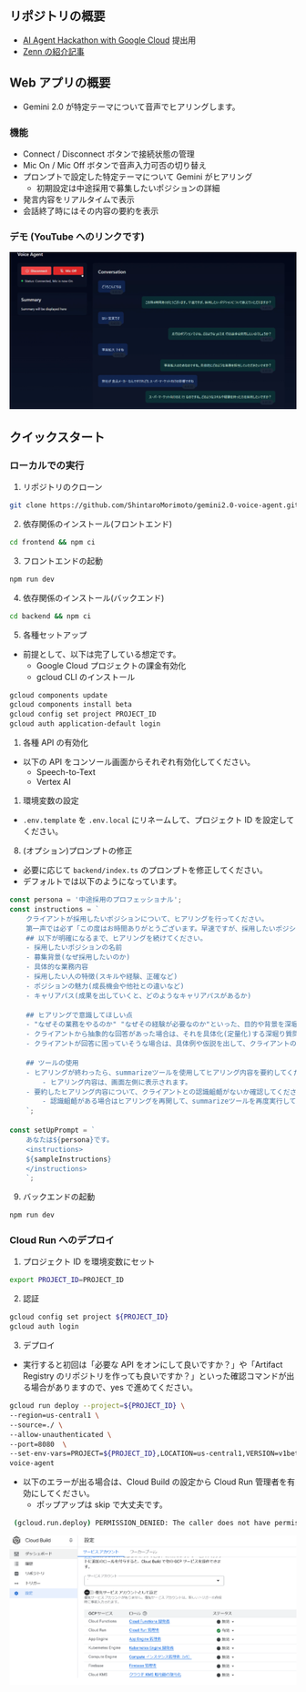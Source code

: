 ## リポジトリの概要

- [AI Agent Hackathon with Google Cloud](https://zenn.dev/hackathons/2024-google-cloud-japan-ai-hackathon) 提出用
- [Zenn の紹介記事](https://zenn.dev/mrmtsntr/articles/3859ec6b61b63b)

## Web アプリの概要

- Gemini 2.0 が特定テーマについて音声でヒアリングします。

### 機能

- Connect / Disconnect ボタンで接続状態の管理
- Mic On / Mic Off ボタンで音声入力可否の切り替え
- プロンプトで設定した特定テーマについて Gemini がヒアリング
  - 初期設定は中途採用で募集したいポジションの詳細
- 発言内容をリアルタイムで表示
- 会話終了時にはその内容の要約を表示

### デモ (YouTube へのリンクです)

[![デモ動画](/thumbnail.png)](https://youtube.com/watch?v=wKNdZgyxNZL4)

## クイックスタート

### ローカルでの実行

1. リポジトリのクローン

```sh
git clone https://github.com/ShintaroMorimoto/gemini2.0-voice-agent.git
```

2. 依存関係のインストール(フロントエンド)

```sh
cd frontend && npm ci
```

3. フロントエンドの起動

```sh
npm run dev
```

4. 依存関係のインストール(バックエンド)

```sh
cd backend && npm ci
```

5. 各種セットアップ

- 前提として、以下は完了している想定です。
  - Google Cloud プロジェクトの課金有効化
  - gcloud CLI のインストール

```sh
gcloud components update
gcloud components install beta
gcloud config set project PROJECT_ID
gcloud auth application-default login
```

1. 各種 API の有効化

- 以下の API をコンソール画面からそれぞれ有効化してください。
  - Speech-to-Text
  - Vertex AI

1. 環境変数の設定

- `.env.template` を `.env.local` にリネームして、プロジェクト ID を設定してください。

8. (オプション)プロンプトの修正

- 必要に応じて `backend/index.ts` のプロンプトを修正してください。
- デフォルトでは以下のようになっています。

```typescript
const persona = '中途採用のプロフェッショナル';
const instructions = `
	クライアントが採用したいポジションについて、ヒアリングを行ってください。
	第一声では必ず「この度はお時間ありがとうございます。早速ですが、採用したいポジションについて教えていただけますか。」と言ってください。
	## 以下が明確になるまで、ヒアリングを続けてください。
	- 採用したいポジションの名前
	- 募集背景(なぜ採用したいのか)
	- 具体的な業務内容
	- 採用したい人の特徴(スキルや経験、正確など)
	- ポジションの魅力(成長機会や他社との違いなど)
	- キャリアパス(成果を出していくと、どのようなキャリアパスがあるか)

	## ヒアリングで意識してほしい点
	- "なぜその業務をやるのか" "なぜその経験が必要なのか"といった、目的や背景を深堀りする質問をしてください。
	- クライアントから抽象的な回答があった場合は、それを具体化(定量化)する深堀り質問をしてください。
	- クライアントが回答に困っていそうな場合は、具体例や仮説を出して、クライアントのアイデアが出やすくなるような問いかけをしてください。

	## ツールの使用
	- ヒアリングが終わったら、summarizeツールを使用してヒアリング内容を要約してください。
		- ヒアリング内容は、画面左側に表示されます。
	- 要約したヒアリング内容について、クライアントとの認識齟齬がないか確認してください。
		- 認識齟齬がある場合はヒアリングを再開して、summarizeツールを再度実行してください。
	`;

const setUpPrompt = `
	あなたは${persona}です。
	<instructions>
	${sampleInstructions}
	</instructions>
    `;
```

9. バックエンドの起動

```sh
npm run dev
```

### Cloud Run へのデプロイ

1. プロジェクト ID を環境変数にセット

```sh
export PROJECT_ID=PROJECT_ID
```

2. 認証

```sh
gcloud config set project ${PROJECT_ID}
gcloud auth login
```

3. デプロイ

- 実行すると初回は「必要な API をオンにして良いですか？」や「Artifact Registry のリポジトリを作っても良いですか？」といった確認コマンドが出る場合がありますので、yes で進めてください。

```sh
gcloud run deploy --project=${PROJECT_ID} \
--region=us-central1 \
--source=./ \
--allow-unauthenticated \
--port=8080  \
--set-env-vars=PROJECT=${PROJECT_ID},LOCATION=us-central1,VERSION=v1beta1 \
voice-agent
```

- 以下のエラーが出る場合は、Cloud Build の設定から Cloud Run 管理者を有効にしてください。
  - ポップアップは skip で大丈夫です。

```sh
 (gcloud.run.deploy) PERMISSION_DENIED: The caller does not have permission. This command is authenticated as MAIL@EXAMPLE.COM which is the active account specified by the [core/account] property
```

![ビルド時のエラー](/builderror.png)
